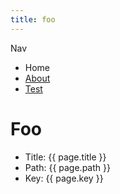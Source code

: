 ```yaml
---
title: foo
---
```


Nav

- <RouterLink to="/">Home</RouterLink>
- [About](../about/README.md)
- [Test](../test.md)

# Foo

- Title: {{ page.title }}
- Path: {{ page.path }}
- Key: {{ page.key }}

<script>
import { usePageData } from '@vuepress/client'

export default {
  setup() {
    const page = usePageData()

    return {
      page
    }
  }
}
</script>
